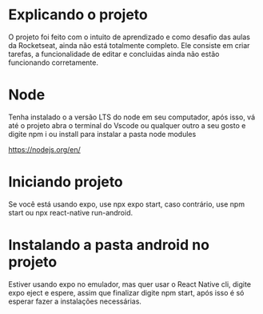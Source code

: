 # Explicando o projeto
O projeto foi feito com o intuito de aprendizado e como desafio das aulas da Rocketseat, ainda não está totalmente completo. Ele consiste em criar tarefas, a funcionalidade de editar e concluidas ainda não estão funcionando corretamente.

# Node
Tenha instalado o a versão LTS do node em seu computador, após isso, vá até o projeto abra o terminal do Vscode ou qualquer outro a seu gosto e digite npm i ou install para instalar a pasta node modules

https://nodejs.org/en/

# Iniciando projeto
Se você está usando expo, use npx expo start, caso contrário, use npm start ou npx react-native run-android.

# Instalando a pasta android no projeto
Estiver usando expo no emulador, mas quer usar o React Native cli, digite expo eject e espere, assim que finalizar digite npm start, após isso é só esperar fazer a instalações necessárias.
